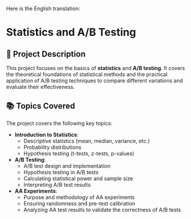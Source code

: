 Here is the English translation:

# Statistics and A/B Testing

## 📌 Project Description
This project focuses on the basics of **statistics** and **A/B testing**. It covers the theoretical foundations of statistical methods and the practical application of A/B testing techniques to compare different variations and evaluate their effectiveness.

## 📚 Topics Covered
The project covers the following key topics:
- **Introduction to Statistics**:
  - Descriptive statistics (mean, median, variance, etc.)
  - Probability distributions
  - Hypothesis testing (t-tests, z-tests, p-values)
- **A/B Testing**:
  - A/B test design and implementation
  - Hypothesis testing in A/B tests
  - Calculating statistical power and sample size
  - Interpreting A/B test results
- **AA Experiments**:
  - Purpose and methodology of AA experiments
  - Ensuring randomness and pre-test calibration
  - Analyzing AA test results to validate the correctness of A/B tests
